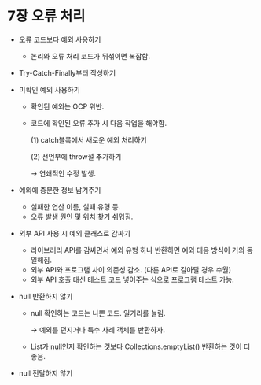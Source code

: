 # 7장 오류 처리

- 오류 코드보다 예외 사용하기
    - 논리와 오류 처리 코드가 뒤섞이면 복잡함.
- Try-Catch-Finally부터 작성하기
- 미확인 예외 사용하기
    - 확인된 예외는 OCP 위반.
    - 코드에 확인된 오류 추가 시 다음 작업을 해야함.
        
        (1) catch블록에서 새로운 예외 처리하기
        
        (2) 선언부에 throw절 추가하기
        
        → 연쇄적인 수정 발생.
        
- 예외에 충분한 정보 남겨주기
    - 실패한 연산 이름, 실패 유형 등.
    - 오류 발생 원인 및 위치 찾기 쉬워짐.
- 외부 API 사용 시 예외 클래스로 감싸기
    - 라이브러리 API를 감싸면서 예외 유형 하나 반환하면 예외 대응 방식이 거의 동일해짐.
    - 외부 API와 프로그램 사이 의존성 감소. (다른 API로 갈아탈 경우 수월)
    - 외부 API 호출 대신 테스트 코드 넣어주는 식으로 프로그램 테스트 가능.
- null 반환하지 않기
    - null 확인하는 코드는 나쁜 코드. 일거리를 늘림.
        
        → 예외를 던지거나 특수 사례 객체를 반환하자.
        
    - List가 null인지 확인하는 것보다 Collections.emptyList() 반환하는 것이 더 좋음.
- null 전달하지 않기

